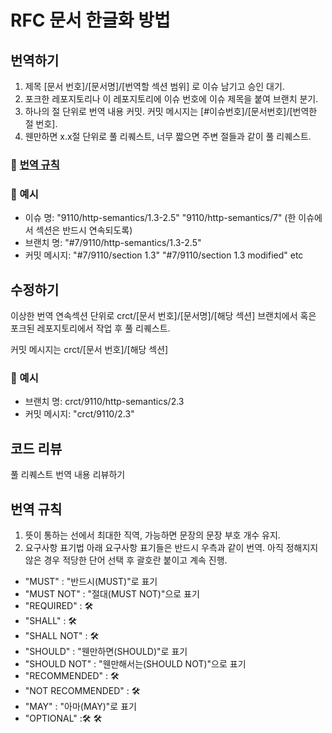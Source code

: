 # RFC 문서 한글화 방법

## 번역하기
1. 제목 [문서 번호]/[문서명]/[번역할 섹션 범위] 로 이슈 남기고 승인 대기.
2. 포크한 레포지토리나 이 레포지토리에 이슈 번호에 이슈 제목을 붙여 브랜치 분기.
3. 하나의 절 단위로 번역 내용 커밋. 커밋 메시지는 [#이슈번호]/[문서번호]/[번역한 절 번호].
4. 웬만하면 x.x절 단위로 풀 리퀘스트, 너무 짧으면 주변 절들과 같이 풀 리퀘스트.

### 🧾 [번역 규칙](#번역-규칙)

### 🔎 예시
* 이슈 명: "9110/http-semantics/1.3-2.5" "9110/http-semantics/7" (한 이슈에서 섹션은 반드시 연속되도록)
* 브랜치 명: "#7/9110/http-semantics/1.3-2.5"
* 커밋 메시지: "#7/9110/section 1.3" "#7/9110/section 1.3 modified" etc

## 수정하기
이상한 번역 연속섹션 단위로 crct/[문서 번호]/[문서명]/[해당 섹션] 브랜치에서 혹은 포크된 레포지토리에서 작업 후 풀 리퀘스트.

커밋 메시지는 crct/[문서 번호]/[해당 섹션]

### 🔎 예시
* 브랜치 명: crct/9110/http-semantics/2.3
* 커밋 메시지: "crct/9110/2.3"

## 코드 리뷰
풀 리퀘스트 번역 내용 리뷰하기

## 번역 규칙
1. 뜻이 통하는 선에서 최대한 직역, 가능하면 문장의 문장 부호 개수 유지.
2. 요구사항 표기법
  아래 요구사항 표기들은 반드시 우측과 같이 번역. 아직 정해지지 않은 경우 적당한 단어 선택 후 괄호란 붙이고 계속 진행.
  * "MUST" : "반드시(MUST)"로 표기
  * "MUST NOT" : "절대(MUST NOT)"으로 표기
  * "REQUIRED" : 🛠️
  * "SHALL" : 🛠️
  * "SHALL NOT" : 🛠️
  * "SHOULD" : "웬만하면(SHOULD)"로 표기
  * "SHOULD NOT" : "웬만해서는(SHOULD NOT)"으로 표기
  * "RECOMMENDED" : 🛠️
  * "NOT RECOMMENDED" : 🛠️
  * "MAY" : "아마(MAY)"로 표기
  * "OPTIONAL" :🛠 🛠️
